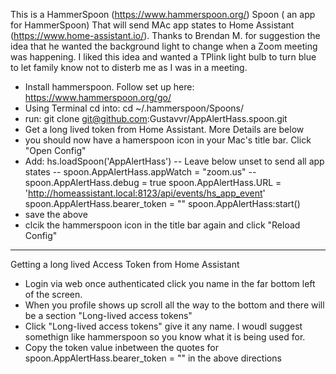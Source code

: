 This is a HammerSpoon (https://www.hammerspoon.org/) Spoon ( an app for HammerSpoon) That will send MAc app states to Home Assistant (https://www.home-assistant.io/).  Thanks to Brendan M. for suggestion the idea that he wanted the background light to change when a Zoom meeting was happening.  I liked this idea and wanted a TPlink light bulb to turn blue to let family know not to disterb me as I was in a meeting.

* Install hammerspoon. Follow set up here: https://www.hammerspoon.org/go/
* Using Terminal cd into: cd ~/.hammerspoon/Spoons/
* run: git clone git@github.com:Gustavvr/AppAlertHass.spoon.git
* Get a long lived token from Home Assistant. More Details are below
* you should now have a hamerspoon icon in your Mac's title bar. Click "Open Config"
* Add:
hs.loadSpoon('AppAlertHass')
-- Leave below unset to send all app states
-- spoon.AppAlertHass.appWatch  = "zoom.us"
-- spoon.AppAlertHass.debug     = true
spoon.AppAlertHass.URL          = 'http://homeassistant.local:8123/api/events/hs_app_event'
spoon.AppAlertHass.bearer_token = ""
spoon.AppAlertHass:start()
* save the above
* clcik the hammerspoon icon in the title bar again and click "Reload Config" 


---
Getting a long lived Access Token from Home Assistant

* Login via web once authenticated click you name in the far bottom left of the screen.
* When you profile shows up scroll all the way to the bottom and there will be a section "Long-lived access tokens"
* Click "Long-lived access tokens" give it any name. I woudl suggest somethign like hammerspoon so you know what it is being used for.
* Copy the token value inbetween the quotes for spoon.AppAlertHass.bearer_token = "" in the above directions
